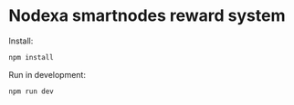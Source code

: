 # Nodexa smartnodes reward system

Install:

```bash
npm install
```

Run in development:

```bash
npm run dev
```
